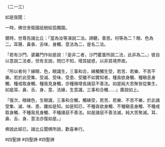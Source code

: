 （二一三）

如是我聞：

一時，佛住舍衛國祇樹給孤獨園。

爾時，世尊告諸比丘：「當為汝等演說二法。諦聽，善思。何等為二？眼、色為二。耳聲、鼻香、舌味、身觸、意法為二，是名二法。

「若有沙門、婆羅門作如是說：『是非二者，沙門瞿曇所說二法，此非為二。』彼自以意說二法者，但有言說，問已不知，增其疑惑，以非其境界故。

「所以者何？緣眼、色，眼識生，三事和合，緣觸觸生受，若苦、若樂、不苦不樂。若於此受集、受滅、受味、受患、受離不如實知者，種貪欲身觸、種瞋恚身觸、種戒取身觸、種我見身觸，亦種殖增長諸惡不善法。如是純大苦聚皆從集生，如是耳、鼻、舌、身，意、法緣，生意識，三事和合觸……」廣說如上。

「復次，眼緣色，生眼識，三事和合觸，觸緣受，若苦、若樂、不苦不樂，於此諸受集、滅、味、患、離如是知。如是知已，不種貪欲身觸、不種瞋恚身觸、不種戒取身觸、不種我見身觸、不種諸惡不善法。如是諸惡不善法滅，純大苦聚滅。耳、鼻、舌、身、意法亦復如是。」

佛說此經已，諸比丘聞佛所說，歡喜奉行。



#四聖諦
#四聖諦
#四聖諦
